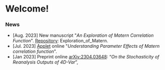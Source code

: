 # Welcome! 

### News
-  [Aug. 2023] New manuscript "_An Exploration of Matern Correlation Function_". [Repository](https://github.com/xc308/Exploration_of_Matern): Exploration_of_Matern.
-  [Jul. 2023] [Applet](https://xiaoqingchen.shinyapps.io/Matern_Tutorial/) online "_Understanding Parameter Effects of Matern correlation function_".
-  [Jan 2023] Preprint online [arXiv:2304.03648](https://arxiv.org/abs/2304.03648#:~:text=This%20work%20is%20motivated%20by,information%20on%20a%20global%20scale.):  “_On the Stochasticity of Reanalysis Outputs of 4D-Var_”, 


